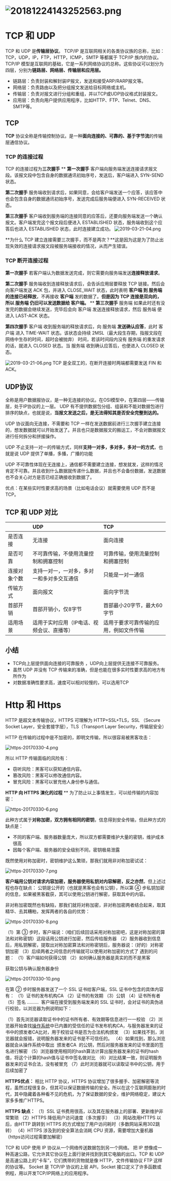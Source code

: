 # ![20181224143252563.png](https://cdn.nlark.com/yuque/0/2020/png/450005/1585703150841-81275724-73a7-48ff-a989-4aaeba61369c.png#align=left&display=inline&height=487&originHeight=487&originWidth=646&size=126790&status=done&style=none&width=646)
# TCP 和 UDP
TCP 和 UDP 是**传输层协议**。
TCP/IP 是互联网相关的各类协议族的总称，比如：TCP，UDP，IP，FTP，HTTP，ICMP，SMTP 等都属于 TCP/IP 族内的协议。
TCP/IP 模型是互联网的基础，它是一系列网络协议的总称。这些协议可以划分为四层，分别为**链路层、网络层、传输层和应用层。**

- 链路层：负责封装和解封装IP报文，发送和接受ARP/RARP报文等。
- 网络层：负责路由以及把分组报文发送给目标网络或主机。
- 传输层：负责对报文进行分组和重组，并以TCP或UDP协议格式封装报文。
- 应用层：负责向用户提供应用程序，比如HTTP、FTP、Telnet、DNS、SMTP等。

## TCP
**TCP** 协议全称是传输控制协议。是一种**面向连接的、可靠的、基于字节流**的传输层通信协议。

### TCP 的连接过程
TCP 的连接过程为**三次握手**
**
**第一次握手**
客户端向服务端发送连接请求报文段。该报文段中包含自身的数据通讯初始序号，发送后，客户端进入 SYN-SEND 状态。

**第二次握手**
服务端收到请求后，如果同意，会给客户端发送一个应答，该应答中也会包含自身的数据通讯初始序号，发送完成后服务端便进入 SYN-RECEIVED 状态。

**第三次握手**
客户端收到服务端的连接同意的应答后，还要向服务端发送一个确认报文。客户端发完这个报文段后便进入 ESTABLISHED 状态，服务端收到这个应答后也进入 ESTABLISHED 状态，此时连接建立成功。
![2019-03-21-04.png](https://cdn.nlark.com/yuque/0/2020/png/450005/1585703831415-62784524-b132-4ab4-82d5-74a3454b9f0e.png#align=left&display=inline&height=344&originHeight=344&originWidth=553&size=116488&status=done&style=none&width=553)

**为什么 TCP 建立连接需要三次握手，而不是两次？**这是因为这是为了防止出现失效的连接请求报文段被服务端接收的情况，从而产生错误。

### TCP 断开连接过程
**第一次握手**
若客户端认为数据发送完成，则它需要向服务端发送**连接释放请求**。

**第二次握手**
服务端收到连接释放请求后，会告诉应用层要释放 TCP 链接。然后会向客户端发送 ACK 包，并进入 CLOSE_WAIT 状态，此时表明 **客户端 到 服务端 的连接已经释放**，不再接收 **客户端** 发的数据了。**但是因为 TCP 连接是双向的，所以 服务端 仍旧可以发送数据给 客户端。**
**
**第三次握手**
服务端 如果此时还有没发完的数据会继续发送，完毕后会向 客户端 发送连接释放请求，然后 服务端 便进入 LAST-ACK 状态。

**第四次握手**
客户端 收到服务端的释放请求后，向 服务端 **发送确认应答**，此时 客户端 进入 TIME-WAIT 状态。该状态会持续 2MSL（最大段生存期，指报文段在网络中生存的时间，超时会被抛弃） 时间，若该时间段内没有 服务端 的重发请求的话，就进入 CLOSED 状态。当 服务端 收到确认应答后，也便进入 CLOSED 状态。

![2019-03-21-06.png](https://cdn.nlark.com/yuque/0/2020/png/450005/1585704379496-40ac0783-b0e3-4a39-ac98-1d418fb82d2f.png#align=left&display=inline&height=414&originHeight=414&originWidth=553&size=35147&status=done&style=none&width=553)
TCP 是全双工的，在断开连接时两端都需要发送 FIN 和 ACK。

## UDP协议
全称是用户数据报协议，是一种无连接的协议。在OSI模型中，在第四层——传输层，处于IP协议的上一层。
UDP 有不提供数据包分组、组装和不能对数据包进行排序的缺点，也就是说，**当报文发送之后，是无法得知其是否安全完整到达的。**

UDP 协议面向无连接，不需要和 TCP 一样在发送数据前进行三次握手建立连接的，想发数据就可以开始发送了。并且也只是数据报文的搬运工，不会对数据报文进行任何拆分和拼接操作。

UDP 不止支持一对一的传输方式，同样**支持一对多，多对多，多对一的方式**，也就是说 UDP 提供了单播，多播，广播的功能

UDP 不可靠性体现在无连接上，通信都不需要建立连接，想发就发，这样的情况肯定不可靠。并且收到什么数据就传递什么数据，并且也不会备份数据，发送数据也不会关心对方是否已经正确接收到数据了。

优点：在某些实时性要求高的场景（比如电话会议）就需要使用 UDP 而不是 TCP。

## TCP 和 UDP 对比
|  | UDP | TCP |
| --- | :--- | :--- |
| 是否连接 | 无连接 | 面向连接 |
| 是否可靠 | 不可靠传输，不使用流量控制和拥塞控制 | 可靠传输，使用流量控制和拥塞控制 |
| 连接对象个数 | 支持一对一，一对多，多对一和多对多交互通信 | 只能是一对一通信 |
| 传输方式 | 面向报文 | 面向字节流 |
| 首部开销 | 首部开销小，仅8字节 | 首部最小20字节，最大60字节 |
| 适用场景 | 适用于实时应用（IP电话、视频会议、直播等） | 适用于要求可靠传输的应用，例如文件传输 |


## 小结

- TCP向上层提供面向连接的可靠服务 ，UDP向上层提供无连接不可靠服务。
- 虽然 UDP 并没有 TCP 传输来的准确，但是也能在很多实时性要求高的地方有所作为
- 对数据准确性要求高，速度可以相对较慢的，可以选用TCP



# Http 和 Https
HTTP 是超文本传输协议，HTTPS 可理解为 HTTP+SSL+TLS，SSL （Secure Socket Layer，安全套接字层），TLS（Transport Layer Security，传输层安全）

HTTP 在传输的过程中是不加密的，即明文传输，所以很容易被黑客攻击：

![https-20170330-4.png](https://cdn.nlark.com/yuque/0/2020/png/450005/1585706460440-fd1a2f2e-bdaf-4725-a82d-0610b587fdc3.png#align=left&display=inline&height=184&originHeight=184&originWidth=489&size=38982&status=done&style=none&width=489)

所以 HTTP 传输面临的风险有：

- 窃听风险：黑客可以获知通信内容。
- 篡改风险：黑客可以修改通信内容。
- 冒充风险：黑客可以冒充他人身份参与通信。

**HTTP 向 HTTPS 演化的过程**
**
为了防止以上事情发生，可以给传输的内容加密：

![https-20170330-6.png](https://cdn.nlark.com/yuque/0/2020/png/450005/1585706728605-9ddc0d7f-7045-40ea-8fea-4214d5f2cca3.png#align=left&display=inline&height=212&originHeight=212&originWidth=450&size=42224&status=done&style=none&width=450)

此种方式属于**对称加密，双方拥有相同的密钥**，信息得到安全传输，但此种方式的缺点是：

- 不同的客户端、服务器数量庞大，所以双方都需要维护大量的密钥，维护成本很高
- 因每个客户端、服务器的安全级别不同，密钥极易泄露

既然使用对称加密时，密钥维护这么繁琐，那我们就用非对称加密试试：

![https-20170330-7.png](https://cdn.nlark.com/yuque/0/2020/png/450005/1585706921294-9c454a91-c62b-47b3-881c-4a36d0c81485.png#align=left&display=inline&height=238&originHeight=238&originWidth=475&size=43301&status=done&style=none&width=475)

**客户端用公钥对请求内容加密，服务器使用私钥对内容解密，反之亦然**，但上述过程也存在缺点：
公钥是公开的（也就是黑客也会有公钥），所以第 ④ 步私钥加密的信息，如果被黑客截获，其可以使用公钥进行解密，获取其中的内容。

非对称加密既然也有缺陷，那我们就将对称加密，非对称加密两者结合起来，取其精华、去其糟粕，发挥两者的各自的优势：

![https-20170330-8.png](https://cdn.nlark.com/yuque/0/2020/png/450005/1585708516467-4f7d958c-efe3-47b4-b0ef-85b05ad03c4b.png#align=left&display=inline&height=352&originHeight=352&originWidth=558&size=77249&status=done&style=none&width=558)

（1）第 ③ 步时，客户端说：（咱们后续回话采用对称加密吧，这是对称加密的算法和对称密钥）这段话用公钥进行加密，然后传给服务器
（2）服务器收到信息后，用私钥解密，提取出对称加密算法和对称密钥后，服务器说：（好的）对称密钥加密
（3）后续两者之间信息的传输就可以使用对称加密的方式了
遇到的问题：
（1）客户端如何获得公钥
（2）如何确认服务器是真实的而不是黑客

获取公钥与确认服务器身份

![https-20170330-10.png](https://cdn.nlark.com/yuque/0/2020/png/450005/1585708676076-ffc174b1-db10-4327-af89-91522301a924.png#align=left&display=inline&height=362&originHeight=362&originWidth=567&size=80543&status=done&style=none&width=567)

在第 ② 步时服务器发送了一个 SSL 证书给客户端，SSL 证书中包含的具体内容有：
（1）证书的发布机构CA
（2）证书的有效期
（3）公钥
（4）证书所有者
（5）签名
………
 客户端在接受到服务端发来的 SSL 证书时，会对证书的真伪进行校验，以浏览器为例说明如下： 

（1）首先浏览器读取证书中的证书所有者、有效期等信息进行一一校验
（2）浏览器开始查找[操作系统](http://lib.csdn.net/base/operatingsystem)中已内置的受信任的证书发布机构CA，与服务器发来的证书中的颁发者CA比对，用于校验证书是否为合法机构颁发 
（3）如果找不到，浏览器就会报错，说明服务器发来的证书是不可信任的。
（4）如果找到，那么浏览器就会从操作系统中取出  颁发者CA  的公钥，然后对服务器发来的证书里面的签名进行解密
（5）浏览器使用相同的hash算法计算出服务器发来的证书的hash值，将这个计算的hash值与证书中签名做对比
（6）对比结果一致，则证明服务器发来的证书合法，没有被冒充
（7）此时浏览器就可以读取证书中的公钥，用于后续加密了

**HTTPS优点：**
相比 HTTP 协议，HTTPS 协议增加了很多握手、加密解密等流程，虽然过程很复杂，但其可以保证数据传输的安全。所以在这个互联网膨胀的时代，其中隐藏着各种看不见的危机，为了保证数据的安全，维护网络稳定，建议大家多多推广HTTPS。

**HTTPS 缺点：**
（1）SSL 证书费用很高，以及其在服务器上的部署、更新维护非常繁琐
（2）HTTPS 降低用户访问速度（多次握手）
（3）网站改用HTTPS 以后，由HTTP 跳转到 HTTPS 的方式增加了用户访问耗时（多数网站采用302跳转）
（4）HTTPS 涉及到的安全算法会消耗 CPU 资源，需要增加大量机器（https访问过程需要加解密）


TCP 和 UDP 使用 IP 协议从一个网络传送数据包到另一个网络。
把 IP 想像成一种高速公路，它允许其它协议在上面行驶并找到到其它电脑的出口。TCP 和 UDP 是高速公路上的“卡车”，它们携带的货物就是像 HTTP，文件传输协议 FTP 这样的协议等。
Socket 是 TCP/IP 协议的上层 API，Socket 接口定义了许多函数或例程，用以开发TCP/IP网络上的应用程序。



